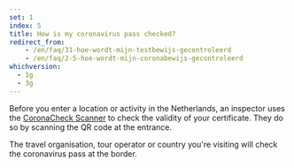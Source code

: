```yaml
---
set: 1
index: 5
title: How is my coronavirus pass checked?
redirect_from: 
    - /en/faq/31-hoe-wordt-mijn-testbewijs-gecontroleerd
    - /en/faq/2-5-hoe-wordt-mijn-coronabewijs-gecontroleerd
whichversion:
  - 1g
  - 3g
---
```

Before you enter a location or activity in the Netherlands, an inspector uses the [CoronaCheck Scanner](/en/scanner) to check the validity of your certificate. They do so by scanning the QR code at the entrance.

The travel organisation, tour operator or country you're visiting will check the coronavirus pass at the border.
